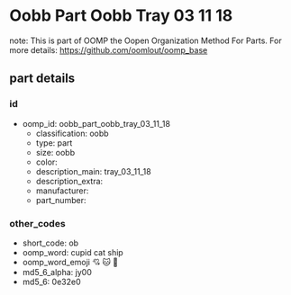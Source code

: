 # Oobb Part Oobb Tray 03 11 18  

note: This is part of OOMP the Oopen Organization Method For Parts. For more details: https://github.com/oomlout/oomp_base

##  part details





### id
* oomp_id: oobb_part_oobb_tray_03_11_18
  * classification: oobb
  * type: part
  * size: oobb
  * color: 
  * description_main: tray_03_11_18
  * description_extra: 
  * manufacturer: 
  * part_number: 

### other_codes
* short_code: ob
* oomp_word: cupid cat ship
* oomp_word_emoji :cupid: :cat: :ship:
* md5_6_alpha: jy00
* md5_6: 0e32e0